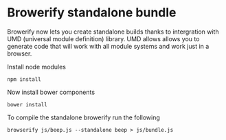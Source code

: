 Browerify standalone bundle
===
Browerify now lets you create standalone builds thanks to intergration with UMD (universal module definition) library. UMD allows allows you to generate code that will work with all module systems and work just in a browser.


Install node modules
```
npm install
```

Now install bower components
```
bower install
```

To compile the standalone browerify run the following
```
browserify js/beep.js --standalone beep > js/bundle.js
```
